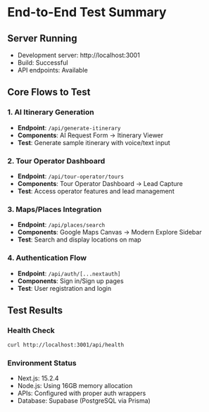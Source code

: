 # End-to-End Test Summary

## Server Running
- Development server: http://localhost:3001
- Build: Successful
- API endpoints: Available

## Core Flows to Test

### 1. AI Itinerary Generation
- **Endpoint**: `/api/generate-itinerary`
- **Components**: AI Request Form → Itinerary Viewer
- **Test**: Generate sample itinerary with voice/text input

### 2. Tour Operator Dashboard
- **Endpoint**: `/api/tour-operator/tours`
- **Components**: Tour Operator Dashboard → Lead Capture
- **Test**: Access operator features and lead management

### 3. Maps/Places Integration
- **Endpoint**: `/api/places/search`
- **Components**: Google Maps Canvas → Modern Explore Sidebar
- **Test**: Search and display locations on map

### 4. Authentication Flow
- **Endpoint**: `/api/auth/[...nextauth]`
- **Components**: Sign in/Sign up pages
- **Test**: User registration and login

## Test Results

### Health Check
```bash
curl http://localhost:3001/api/health
```

### Environment Status
- Next.js: 15.2.4
- Node.js: Using 16GB memory allocation
- APIs: Configured with proper auth wrappers
- Database: Supabase (PostgreSQL via Prisma)